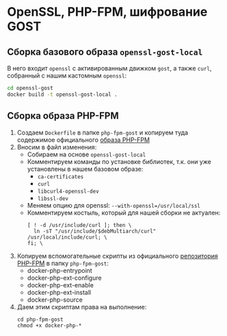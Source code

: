 # OpenSSL, PHP-FPM, шифрование GOST

## Сборка базового образа `openssl-gost-local`

В него входит `openssl` с активированным движком `gost`, а также `curl`, собранный с нашим кастомным `openssl`:

```bash
cd openssl-gost
docker build -t openssl-gost-local .
```

## Сборка образа PHP-FPM

1. Создаем `Dockerfile` в папке `php-fpm-gost` и копируем 
  туда содержимое официального [образа PHP-FPM](https://raw.githubusercontent.com/docker-library/php/master/8.1/buster/fpm/Dockerfile)
2. Вносим в файл изменения:
   * Собираем на основе `openssl-gost-local`
   * Комментируем команды по установке библиотек, т.к. они уже установлены в нашем базовом образе:
     - `ca-certificates`
     - `curl`
     - `libcurl4-openssl-dev` 
     - `libssl-dev`
   * Меняем опцию для openssl: `--with-openssl=/usr/local/ssl`
   * Комментируем костыль, который для нашей сборки не актуален:
     ```
     [ ! -d /usr/include/curl ]; then \
       ln -sT "/usr/include/$debMultiarch/curl" /usr/local/include/curl; \
     fi; \
     ```
3. Копируем вспомогательные скрипты из официального [репозитория PHP-FPM](https://github.com/docker-library/php/tree/master/8.1/buster/fpm)
  в папку `php-fpm-gost`:
   * docker-php-entrypoint
   * docker-php-ext-configure
   * docker-php-ext-enable
   * docker-php-ext-install
   * docker-php-source
4. Даем этим скриптам права на выполнение:
   ```
   cd php-fpm-gost
   chmod +x docker-php-*
   ```
